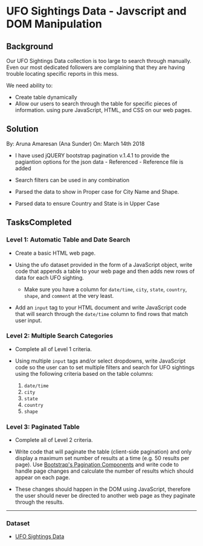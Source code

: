 # UFO Sightings Data - Javscript and DOM Manipulation 

## Background

Our UFO Sightings Data collection is too large to search through manually. Even our most dedicated followers are complaining that they are having trouble locating specific reports in this mess.

We need ability to: 
* Create table dynamically 
* Allow our users to search through the table for specific pieces of information. using pure JavaScript, HTML, and CSS on our web pages. 

## Solution

By: Aruna Amaresan (Ana Sunder) 
On: March 14th 2018

* I have used jQUERY bootstrap pagination v.1.4.1 to provide the pagiantion options for the json data - Referenced - Reference file is added 

* Search filters can be used in any combination 

* Parsed the data to show in Proper case for City Name and Shape. 

* Parsed data to ensure Country and State is in Upper Case  

## TasksCompleted

### Level 1: Automatic Table and Date Search

* Create a basic HTML web page.

* Using the ufo dataset provided in the form of a JavaScript object, write code that appends a table to your web page and then adds new rows of data for each UFO sighting.

  * Make sure you have a column for `date/time`, `city`, `state`, `country`, `shape`, and `comment` at the very least.

* Add an `input` tag to your HTML document and write JavaScript code that will search through the `date/time` column to find rows that match user input.

### Level 2: Multiple Search Categories

* Complete all of Level 1 criteria.

* Using multiple `input` tags and/or select dropdowns, write JavaScript code so the user can to set multiple filters and search for UFO sightings using the following criteria based on the table columns: 

  1. `date/time`
  2. `city`
  3. `state`
  4. `country`
  5. `shape`

### Level 3: Paginated Table

* Complete all of Level 2 criteria.

* Write code that will paginate the table (client-side pagination) and only display a maximum set number of results at a time (e.g. 50 results per page). Use [Bootstrap's Pagination Components](http://getbootstrap.com/components/#pagination) and write code to handle page changes and calculate the number of results which should appear on each page. 
* These changes should happen in the DOM using JavaScript, therefore the user should never be directed to another web page as they paginate through the results.

- - -

### Dataset

* [UFO Sightings Data](Data/data.js)


